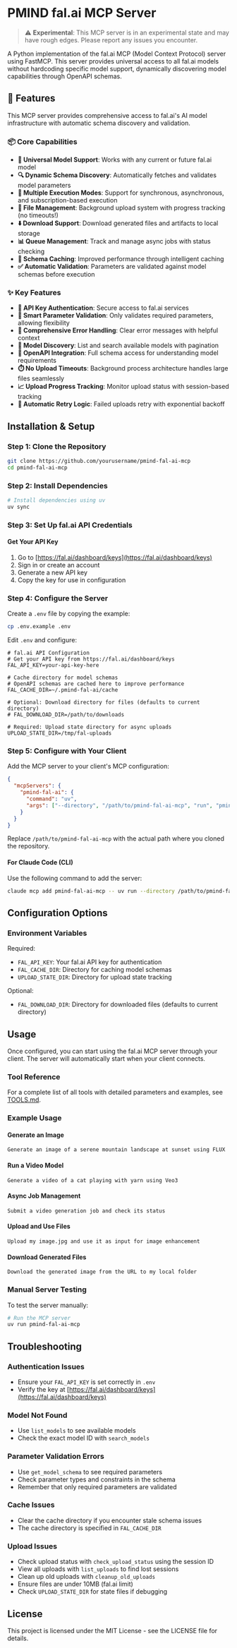 # PMIND fal.ai MCP Server

> ⚠️ **Experimental**: This MCP server is in an experimental state and may have rough edges. Please report any issues you encounter.

A Python implementation of the fal.ai MCP (Model Context Protocol) server using FastMCP. This server provides universal access to all fal.ai models without hardcoding specific model support, dynamically discovering model capabilities through OpenAPI schemas.

## 🎯 Features

This MCP server provides comprehensive access to fal.ai's AI model infrastructure with automatic schema discovery and validation.

### 📦 Core Capabilities

- **🤖 Universal Model Support**: Works with any current or future fal.ai model
- **🔍 Dynamic Schema Discovery**: Automatically fetches and validates model parameters
- **🚀 Multiple Execution Modes**: Support for synchronous, asynchronous, and subscription-based execution
- **📁 File Management**: Background upload system with progress tracking (no timeouts!)
- **⬇️ Download Support**: Download generated files and artifacts to local storage
- **📊 Queue Management**: Track and manage async jobs with status checking
- **💾 Schema Caching**: Improved performance through intelligent caching
- **✅ Automatic Validation**: Parameters are validated against model schemas before execution

### ✨ Key Features

- **🔐 API Key Authentication**: Secure access to fal.ai services
- **🎯 Smart Parameter Validation**: Only validates required parameters, allowing flexibility
- **📡 Comprehensive Error Handling**: Clear error messages with helpful context
- **🧠 Model Discovery**: List and search available models with pagination
- **📄 OpenAPI Integration**: Full schema access for understanding model requirements
- **⏱️ No Upload Timeouts**: Background process architecture handles large files seamlessly
- **📈 Upload Progress Tracking**: Monitor upload status with session-based tracking
- **🔄 Automatic Retry Logic**: Failed uploads retry with exponential backoff

## Installation & Setup

### Step 1: Clone the Repository

```bash
git clone https://github.com/yourusername/pmind-fal-ai-mcp
cd pmind-fal-ai-mcp
```

### Step 2: Install Dependencies

```bash
# Install dependencies using uv
uv sync
```

### Step 3: Set Up fal.ai API Credentials

#### Get Your API Key
1. Go to [https://fal.ai/dashboard/keys](https://fal.ai/dashboard/keys)
2. Sign in or create an account
3. Generate a new API key
4. Copy the key for use in configuration

### Step 4: Configure the Server

Create a `.env` file by copying the example:

```bash
cp .env.example .env
```

Edit `.env` and configure:

```env
# fal.ai API Configuration
# Get your API key from https://fal.ai/dashboard/keys
FAL_API_KEY=your-api-key-here

# Cache directory for model schemas
# OpenAPI schemas are cached here to improve performance
FAL_CACHE_DIR=~/.pmind-fal-ai/cache

# Optional: Download directory for files (defaults to current directory)
# FAL_DOWNLOAD_DIR=/path/to/downloads

# Required: Upload state directory for async uploads
UPLOAD_STATE_DIR=/tmp/fal-uploads
```

### Step 5: Configure with Your Client

Add the MCP server to your client's MCP configuration:

```json
{
  "mcpServers": {
    "pmind-fal-ai": {
      "command": "uv",
      "args": ["--directory", "/path/to/pmind-fal-ai-mcp", "run", "pmind-fal-ai-mcp"]
    }
  }
}
```

Replace `/path/to/pmind-fal-ai-mcp` with the actual path where you cloned the repository.

#### For Claude Code (CLI)

Use the following command to add the server:

```bash
claude mcp add pmind-fal-ai-mcp -- uv run --directory /path/to/pmind-fal-ai-mcp pmind-fal-ai-mcp
```

## Configuration Options

### Environment Variables

Required:
- `FAL_API_KEY`: Your fal.ai API key for authentication
- `FAL_CACHE_DIR`: Directory for caching model schemas
- `UPLOAD_STATE_DIR`: Directory for upload state tracking

Optional:
- `FAL_DOWNLOAD_DIR`: Directory for downloaded files (defaults to current directory)

## Usage

Once configured, you can start using the fal.ai MCP server through your client. The server will automatically start when your client connects.

### Tool Reference
For a complete list of all tools with detailed parameters and examples, see [TOOLS.md](TOOLS.md).

### Example Usage

#### Generate an Image
```
Generate an image of a serene mountain landscape at sunset using FLUX
```

#### Run a Video Model
```
Generate a video of a cat playing with yarn using Veo3
```

#### Async Job Management
```
Submit a video generation job and check its status
```

#### Upload and Use Files
```
Upload my image.jpg and use it as input for image enhancement
```

#### Download Generated Files
```
Download the generated image from the URL to my local folder
```

### Manual Server Testing

To test the server manually:

```bash
# Run the MCP server
uv run pmind-fal-ai-mcp
```

## Troubleshooting

### Authentication Issues

- Ensure your `FAL_API_KEY` is set correctly in `.env`
- Verify the key at [https://fal.ai/dashboard/keys](https://fal.ai/dashboard/keys)

### Model Not Found

- Use `list_models` to see available models
- Check the exact model ID with `search_models`

### Parameter Validation Errors

- Use `get_model_schema` to see required parameters
- Check parameter types and constraints in the schema
- Remember that only required parameters are validated

### Cache Issues

- Clear the cache directory if you encounter stale schema issues
- The cache directory is specified in `FAL_CACHE_DIR`

### Upload Issues

- Check upload status with `check_upload_status` using the session ID
- View all uploads with `list_uploads` to find lost sessions
- Clean up old uploads with `cleanup_old_uploads`
- Ensure files are under 10MB (fal.ai limit)
- Check `UPLOAD_STATE_DIR` for state files if debugging

## License

This project is licensed under the MIT License - see the LICENSE file for details.